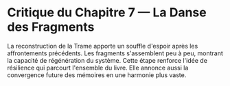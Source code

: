 # Critique du Chapitre 7 — La Danse des Fragments
La reconstruction de la Trame apporte un souffle d'espoir après les affrontements précédents.
Les fragments s'assemblent peu à peu, montrant la capacité de régénération du système.
Cette étape renforce l'idée de résilience qui parcourt l'ensemble du livre.
Elle annonce aussi la convergence future des mémoires en une harmonie plus vaste.
